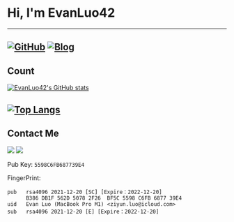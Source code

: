 # Hi, I'm EvanLuo42
---
[![GitHub](https://img.shields.io/badge/dynamic/json?logo=github&label=GitHub&labelColor=495867&color=495867&query=%24.data.totalSubs&url=https%3A%2F%2Fapi.spencerwoo.com%2Fsubstats%2F%3Fsource%3Dgithub%26queryKey%3Dhayschan&style=flat-square)](https://github.com/EvanLuo42) [![Blog](https://img.shields.io/website?url=https%3A%2F%2Fwww.phakel.cn)](https://www.phakel.cn)
---
## Count

[![EvanLuo42's GitHub stats](https://github-readme-stats.vercel.app/api?username=EvanLuo42&theme=radical&cache_seconds=1800)](https://github.com/anuraghazra/github-readme-stats)

[![Top Langs](https://github-readme-stats.vercel.app/api/top-langs/?username=EvanLuo42&layout=compact&theme=radical&exclude_repo=blog&langs_count=6)](https://github.com/anuraghazra/github-readme-stats)
---
## Contact Me
<a href="https://t.me/lzy_0402"><img src="https://img.shields.io/badge/Telegram-2CA5E0?style=for-the-badge&logo=telegram&logoColor=white" /></a>
<a href="https://twitter.com/lzy_0402"><img src="https://img.shields.io/badge/Twitter-1DA1F2?style=for-the-badge&logo=twitter&logoColor=white" /></a>

Pub Key: `5598C6FB687739E4`

FingerPrint:
```
pub   rsa4096 2021-12-20 [SC] [Expire：2022-12-20]
      B386 DB1F 562D 5078 2F26  BF5C 5598 C6FB 6877 39E4
uid   Evan Luo (MacBook Pro M1) <ziyun.luo@icloud.com>
sub   rsa4096 2021-12-20 [E] [Expire：2022-12-20]
```
